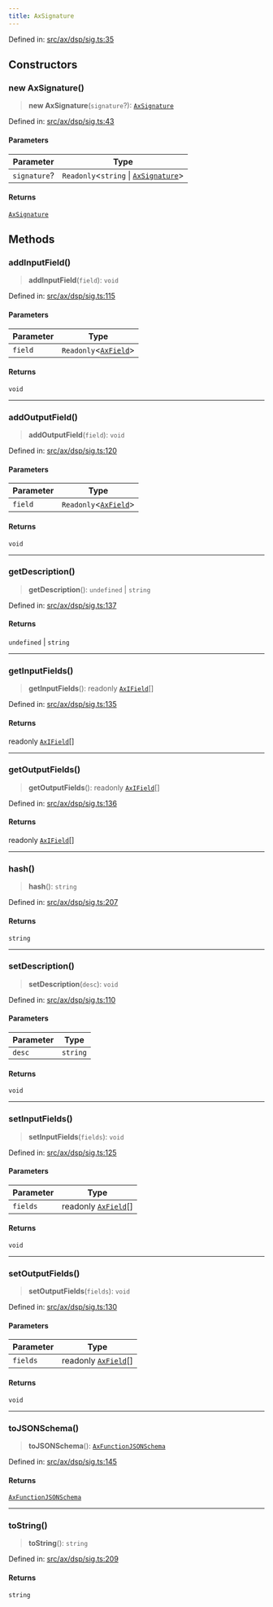 ```yaml
---
title: AxSignature
---
```


Defined in: [src/ax/dsp/sig.ts:35](#apidocs/httpsgithubcomax-llmaxblob3b79ada8d723949fcd8a76c2b6f48cf69d8394f8srcaxdspsigtsl35)

## Constructors

<a id="Constructors"></a>

### new AxSignature()

> **new AxSignature**(`signature`?): [`AxSignature`](#apidocs/classaxsignature)

Defined in: [src/ax/dsp/sig.ts:43](#apidocs/httpsgithubcomax-llmaxblob3b79ada8d723949fcd8a76c2b6f48cf69d8394f8srcaxdspsigtsl43)

#### Parameters

| Parameter | Type |
| ------ | ------ |
| `signature`? | `Readonly`\<`string` \| [`AxSignature`](#apidocs/classaxsignature)\> |

#### Returns

[`AxSignature`](#apidocs/classaxsignature)

## Methods

<a id="addInputField"></a>

### addInputField()

> **addInputField**(`field`): `void`

Defined in: [src/ax/dsp/sig.ts:115](#apidocs/httpsgithubcomax-llmaxblob3b79ada8d723949fcd8a76c2b6f48cf69d8394f8srcaxdspsigtsl115)

#### Parameters

| Parameter | Type |
| ------ | ------ |
| `field` | `Readonly`\<[`AxField`](#apidocs/interfaceaxfield)\> |

#### Returns

`void`

***

<a id="addOutputField"></a>

### addOutputField()

> **addOutputField**(`field`): `void`

Defined in: [src/ax/dsp/sig.ts:120](#apidocs/httpsgithubcomax-llmaxblob3b79ada8d723949fcd8a76c2b6f48cf69d8394f8srcaxdspsigtsl120)

#### Parameters

| Parameter | Type |
| ------ | ------ |
| `field` | `Readonly`\<[`AxField`](#apidocs/interfaceaxfield)\> |

#### Returns

`void`

***

<a id="getDescription"></a>

### getDescription()

> **getDescription**(): `undefined` \| `string`

Defined in: [src/ax/dsp/sig.ts:137](#apidocs/httpsgithubcomax-llmaxblob3b79ada8d723949fcd8a76c2b6f48cf69d8394f8srcaxdspsigtsl137)

#### Returns

`undefined` \| `string`

***

<a id="getInputFields"></a>

### getInputFields()

> **getInputFields**(): readonly [`AxIField`](#apidocs/typealiasaxifield)[]

Defined in: [src/ax/dsp/sig.ts:135](#apidocs/httpsgithubcomax-llmaxblob3b79ada8d723949fcd8a76c2b6f48cf69d8394f8srcaxdspsigtsl135)

#### Returns

readonly [`AxIField`](#apidocs/typealiasaxifield)[]

***

<a id="getOutputFields"></a>

### getOutputFields()

> **getOutputFields**(): readonly [`AxIField`](#apidocs/typealiasaxifield)[]

Defined in: [src/ax/dsp/sig.ts:136](#apidocs/httpsgithubcomax-llmaxblob3b79ada8d723949fcd8a76c2b6f48cf69d8394f8srcaxdspsigtsl136)

#### Returns

readonly [`AxIField`](#apidocs/typealiasaxifield)[]

***

<a id="hash"></a>

### hash()

> **hash**(): `string`

Defined in: [src/ax/dsp/sig.ts:207](#apidocs/httpsgithubcomax-llmaxblob3b79ada8d723949fcd8a76c2b6f48cf69d8394f8srcaxdspsigtsl207)

#### Returns

`string`

***

<a id="setDescription"></a>

### setDescription()

> **setDescription**(`desc`): `void`

Defined in: [src/ax/dsp/sig.ts:110](#apidocs/httpsgithubcomax-llmaxblob3b79ada8d723949fcd8a76c2b6f48cf69d8394f8srcaxdspsigtsl110)

#### Parameters

| Parameter | Type |
| ------ | ------ |
| `desc` | `string` |

#### Returns

`void`

***

<a id="setInputFields"></a>

### setInputFields()

> **setInputFields**(`fields`): `void`

Defined in: [src/ax/dsp/sig.ts:125](#apidocs/httpsgithubcomax-llmaxblob3b79ada8d723949fcd8a76c2b6f48cf69d8394f8srcaxdspsigtsl125)

#### Parameters

| Parameter | Type |
| ------ | ------ |
| `fields` | readonly [`AxField`](#apidocs/interfaceaxfield)[] |

#### Returns

`void`

***

<a id="setOutputFields"></a>

### setOutputFields()

> **setOutputFields**(`fields`): `void`

Defined in: [src/ax/dsp/sig.ts:130](#apidocs/httpsgithubcomax-llmaxblob3b79ada8d723949fcd8a76c2b6f48cf69d8394f8srcaxdspsigtsl130)

#### Parameters

| Parameter | Type |
| ------ | ------ |
| `fields` | readonly [`AxField`](#apidocs/interfaceaxfield)[] |

#### Returns

`void`

***

<a id="toJSONSchema"></a>

### toJSONSchema()

> **toJSONSchema**(): [`AxFunctionJSONSchema`](#apidocs/typealiasaxfunctionjsonschema)

Defined in: [src/ax/dsp/sig.ts:145](#apidocs/httpsgithubcomax-llmaxblob3b79ada8d723949fcd8a76c2b6f48cf69d8394f8srcaxdspsigtsl145)

#### Returns

[`AxFunctionJSONSchema`](#apidocs/typealiasaxfunctionjsonschema)

***

<a id="toString"></a>

### toString()

> **toString**(): `string`

Defined in: [src/ax/dsp/sig.ts:209](#apidocs/httpsgithubcomax-llmaxblob3b79ada8d723949fcd8a76c2b6f48cf69d8394f8srcaxdspsigtsl209)

#### Returns

`string`

